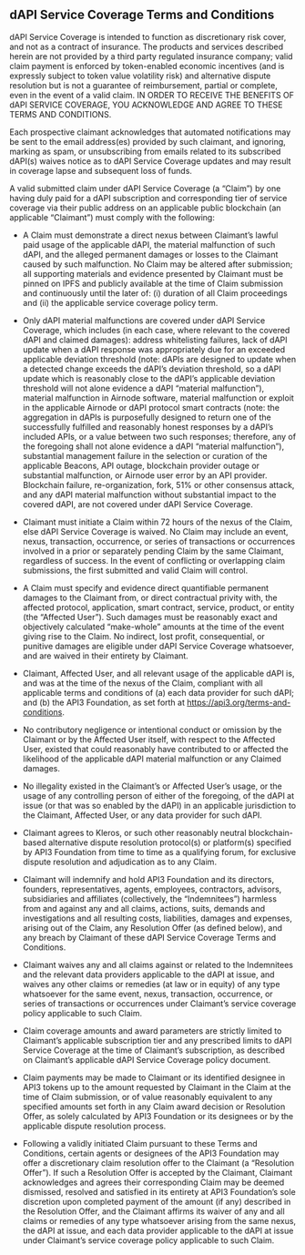 ## dAPI Service Coverage Terms and Conditions

dAPI Service Coverage is intended to function as discretionary risk cover, and not as a contract of insurance. The products and services described herein are not provided by a third party regulated insurance company; valid claim payment is enforced by token-enabled economic incentives (and is expressly subject to token value volatility risk) and alternative dispute resolution but is not a guarantee of reimbursement, partial or complete, even in the event of a valid claim. IN ORDER TO RECEIVE THE BENEFITS OF dAPI SERVICE COVERAGE, YOU ACKNOWLEDGE AND AGREE TO THESE TERMS AND CONDITIONS.

Each prospective claimant acknowledges that automated notifications may be sent to the email address(es) provided by such claimant, and ignoring, marking as spam, or unsubscribing from emails related to its subscribed dAPI(s) waives notice as to dAPI Service Coverage updates and may result in coverage lapse and subsequent loss of funds.

A valid submitted claim under dAPI Service Coverage (a “Claim”) by one having duly paid for a dAPI subscription and corresponding tier of service coverage via their public address on an applicable public blockchain (an applicable “Claimant”) must comply with the following:

- A Claim must demonstrate a direct nexus between Claimant’s lawful paid usage of the applicable dAPI, the material malfunction of such dAPI, and the alleged permanent damages or losses to the Claimant caused by such malfunction. No Claim may be altered after submission; all supporting materials and evidence presented by Claimant must be pinned on IPFS and publicly available at the time of Claim submission and continuously until the later of: (i) duration of all Claim proceedings and (ii) the applicable service coverage policy term.

- Only dAPI material malfunctions are covered under dAPI Service Coverage, which includes (in each case, where relevant to the covered dAPI and claimed damages): address whitelisting failures, lack of dAPI update when a dAPI response was appropriately due for an exceeded applicable deviation threshold (note: dAPIs are designed to update when a detected change exceeds the dAPI’s deviation threshold, so a dAPI update which is reasonably close to the dAPI’s applicable deviation threshold will not alone evidence a dAPI “material malfunction”), material malfunction in Airnode software, material malfunction or exploit in the applicable Airnode or dAPI protocol smart contracts (note: the aggregation in dAPIs is purposefully designed to return one of the successfully fulfilled and reasonably honest responses by a dAPI’s included APIs, or a value between two such responses; therefore, any of the foregoing shall not alone evidence a dAPI “material malfunction”), substantial management failure in the selection or curation of the applicable Beacons, API outage, blockchain provider outage or substantial malfunction, or Airnode user error by an API provider. Blockchain failure, re-organization, fork, 51% or other consensus attack, and any dAPI material malfunction without substantial impact to the covered dAPI, are not covered under dAPI Service Coverage.

- Claimant must initiate a Claim within 72 hours of the nexus of the Claim, else dAPI Service Coverage is waived. No Claim may include an event, nexus, transaction, occurrence, or series of transactions or occurrences involved in a prior or separately pending Claim by the same Claimant, regardless of success. In the event of conflicting or overlapping claim submissions, the first submitted and valid Claim will control.

- A Claim must specify and evidence direct quantifiable permanent damages to the Claimant from, or direct contractual privity with, the affected protocol, application, smart contract, service, product, or entity (the “Affected User”). Such damages must be reasonably exact and objectively calculated “make-whole” amounts at the time of the event giving rise to the Claim. No indirect, lost profit, consequential, or punitive damages are eligible under dAPI Service Coverage whatsoever, and are waived in their entirety by Claimant. 

- Claimant, Affected User, and all relevant usage of the applicable dAPI is, and was at the time of the nexus of the Claim, compliant with all applicable terms and conditions of (a) each data provider for such dAPI; and (b) the API3 Foundation, as set forth at https://api3.org/terms-and-conditions.  

- No contributory negligence or intentional conduct or omission by the Claimant or by the Affected User itself, with respect to the Affected User, existed that could reasonably have contributed to or affected the likelihood of the applicable dAPI material malfunction or any Claimed damages.

- No illegality existed in the Claimant’s or Affected User’s usage, or the usage of any controlling person of either of the foregoing, of the dAPI at issue (or that was so enabled by the dAPI) in an applicable jurisdiction to the Claimant, Affected User, or any data provider for such dAPI.

- Claimant agrees to Kleros, or such other reasonably neutral blockchain-based alternative dispute resolution protocol(s) or platform(s) specified by API3 Foundation from time to time as a qualifying forum, for exclusive dispute resolution and adjudication as to any Claim.

- Claimant will indemnify and hold API3 Foundation and its directors, founders, representatives, agents, employees, contractors, advisors, subsidiaries and affiliates (collectively, the “Indemnitees”) harmless from and against any and all claims, actions, suits, demands and investigations and all resulting costs, liabilities, damages and expenses, arising out of the Claim, any Resolution Offer (as defined below), and any breach by Claimant of these dAPI Service Coverage Terms and Conditions.

- Claimant waives any and all claims against or related to the Indemnitees and the relevant data providers applicable to the dAPI at issue, and waives any other claims or remedies (at law or in equity) of any type whatsoever for the same event, nexus, transaction, occurrence, or series of transactions or occurrences under Claimant’s service coverage policy applicable to such Claim.

- Claim coverage amounts and award parameters are strictly limited to Claimant’s applicable subscription tier and any prescribed limits to dAPI Service Coverage at the time of Claimant’s subscription, as described on Claimant’s applicable dAPI Service Coverage policy document.

- Claim payments may be made to Claimant or its identified designee in API3 tokens up to the amount requested by Claimant in the Claim at the time of Claim submission, or of value reasonably equivalent to any specified amounts set forth in any Claim award decision or Resolution Offer, as solely calculated by API3 Foundation or its designees or by the applicable dispute resolution process.

- Following a validly initiated Claim pursuant to these Terms and Conditions, certain agents or designees of the API3 Foundation may offer a discretionary claim resolution offer to the Claimant (a “Resolution Offer”). If such a Resolution Offer is accepted by the Claimant, Claimant acknowledges and agrees their corresponding Claim may be deemed dismissed, resolved and satisfied in its entirety at API3 Foundation’s sole discretion upon completed payment of the amount (if any) described in the Resolution Offer, and the Claimant affirms its waiver of any and all claims or remedies of any type whatsoever arising from the same nexus, the dAPI at issue, and each data provider applicable to the dAPI at issue under Claimant’s service coverage policy applicable to such Claim.
